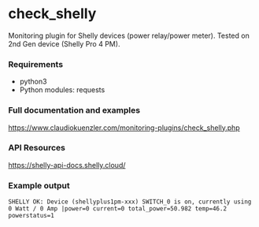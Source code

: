 # check_shelly
Monitoring plugin for Shelly devices (power relay/power meter). Tested on 2nd Gen device (Shelly Pro 4 PM).

### Requirements
- python3
- Python modules: requests

### Full documentation and examples
https://www.claudiokuenzler.com/monitoring-plugins/check_shelly.php


### API Resources
https://shelly-api-docs.shelly.cloud/


### Example output

```
SHELLY OK: Device (shellyplus1pm-xxx) SWITCH_0 is on, currently using 0 Watt / 0 Amp |power=0 current=0 total_power=50.982 temp=46.2 powerstatus=1
```
